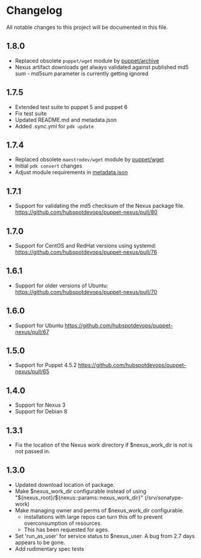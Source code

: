 # Changelog

All notable changes to this project will be documented in this file.

## 1.8.0

* Replaced obsolete `puppet/wget` module by [puppet/archive](https://github.com/voxpupuli/puppet-archive)
* Nexus artifact downloads get always validated against published md5 sum - md5sum parameter is currently getting ignored

## 1.7.5

* Extended test suite to puppet 5 and puppet 6
* Fix test suite
* Updated README.md and metadata.json
* Added .sync.yml for `pdk update`

## 1.7.4

* Replaced obsolete `maestrodev/wget` module by [puppet/wget](https://github.com/voxpupuli/puppet-wget)
* Initial `pdk convert` changes
* Adjust module requirements in [metadata.json](metadata.json)

## 1.7.1

* Support for validating the md5 checksum of the Nexus package file. https://github.com/hubspotdevops/puppet-nexus/pull/80

## 1.7.0

* Support for CentOS and RedHat versions using systemd: https://github.com/hubspotdevops/puppet-nexus/pull/76

## 1.6.1

* Support for older versions of Ubuntu: https://github.com/hubspotdevops/puppet-nexus/pull/70

## 1.6.0

* Support for Ubuntu https://github.com/hubspotdevops/puppet-nexus/pull/67

## 1.5.0

* Support for Puppet 4.5.2 https://github.com/hubspotdevops/puppet-nexus/pull/65

## 1.4.0

* Support for Nexus 3
* Support for Debian 8

## 1.3.1

* Fix the location of the Nexus work directory if $nexus_work_dir is not is not passed in.

## 1.3.0

* Updated download location of package.
* Make $nexus_work_dir configurable instead of using "${nexus_root}/${nexus::params::nexus_work_dir}" (/srv/sonatype-work)
* Make managing owner and perms of $nexus_work_dir configurable.
  * installations with large repos can turn this off to prevent overconsumption of resources.
  * This has been requested for ages.
* Set 'run_as_user' for service status to $nexus_user.  A bug from 2.7 days appears to be gone.
* Add rudimentary spec tests